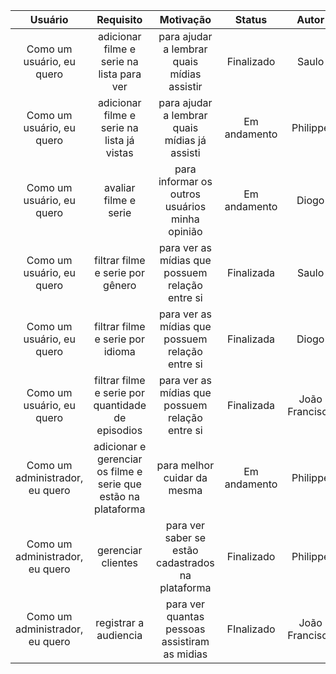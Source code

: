 | Usuário      | Requisito | Motivação     | Status | Autor |
| :----:        |    :----:   |          :----: |    :----:   |    :----:   |
| Como um usuário, eu quero      | adicionar filme e serie na lista para ver       | para ajudar a lembrar quais mídias assistir    |    Finalizado   |    Saulo   |
| Como um usuário, eu quero      | adicionar filme e serie na lista já vistas       | para ajudar a lembrar quais mídias já assisti    |    Em andamento   |    Philippe   |
| Como um usuário, eu quero   | avaliar filme e serie         | para informar os outros usuários minha opinião      |    Em andamento   |    Diogo   |
| Como um usuário, eu quero   | filtrar filme e serie por gênero         | para ver as mídias que possuem relação entre si      |    Finalizada   |    Saulo   |
| Como um usuário, eu quero   | filtrar filme e serie por idioma         | para ver as mídias que possuem relação entre si      |    Finalizada   |    Diogo   |
| Como um usuário, eu quero   | filtrar filme e serie por quantidade de episodios         | para ver as mídias que possuem relação entre si      |    Finalizada   |    João Francisco   |
| Como um administrador, eu quero   | adicionar e gerenciar os filme e serie que estão na plataforma         | para melhor cuidar da mesma      |    Em andamento   |   Philippe   |
| Como um administrador, eu quero   | gerenciar clientes         | para ver saber se estão cadastrados na plataforma      |    Finalizado   |    Philippe   |
| Como um administrador, eu quero   | registrar a audiencia         | para ver quantas pessoas assistiram as midias      |    FInalizado   |    João Francisco   |


